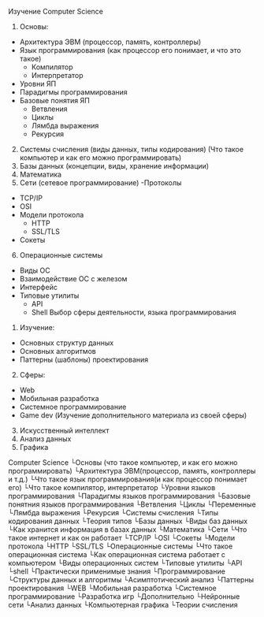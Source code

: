 Изучение Computer Science
1) Основы:
- Архитектура ЭВМ (процессор, память, контроллеры)
- Язык программирования (как процессор его понимает, и что это такое)
  - Компилятор
  - Интерпретатор
- Уровни ЯП
- Парадигмы программирования
- Базовые понятия ЯП
  - Ветвления
  - Циклы
  - Лямбда выражения
  - Рекурсия 
2) Системы счисления (виды данных, типы кодирования)
(Что такое компьютер и как его можно программировать)
3) Базы данных (концепции, виды, хранение информации)
4) Математика
5) Сети (сетевое программирование)
-Протоколы
  - TCP/IP 
  - OSI
- Модели протокола
  - HTTP
  - SSL/TLS
- Сокеты
6) Операционные системы
- Виды ОС
- Взаимодействие ОС с железом
- Интерфейс
- Типовые утилиты
  - API
  - Shell
      Выбор сферы деятельности, языка программирования
1) Изучение:
- Основных структур данных
- Основных алгоритмов
- Паттерны (шаблоны) проектирования
2) Сферы:
- Web
- Мобильная разработка
- Системное программирование
- Game dev
(Изучение дополнительного материала из своей сферы)
3) Искусственный интеллект
4) Анализ данных
5) Графика



Computer Science
└Основы (что такое компьютер, и как его можно программировать)
 └Архитектура ЭВМ(процессор, память, контроллеры и т.д.)
 └Что такое язык программирования(и как процессор понимает его)
  └Что такое компилятор, интерпретатор
  └Уровни языков программирования
  └Парадигмы языков программирования
  └Базовые понятния языков программирования
   └Ветвления
   └Циклы
   └Переменные
   └Лямбда выражения
   └Рекурсия
 └Системы счисления
 └Типы кодирования данных
 └Теория типов
 └Базы данных
  └Виды баз данных
   └Как хранится информация в базах данных
 └Математика
 └Сети
  └Что такое интернет и как он работает
   └TCP/IP
   └OSI
   └Сокеты
   └Модели протокола
    └HTTP
    └SSL/TLS
 └Операционные системы
  └Что такое операционная система
  └Как операционная система работает с компьютером
  └Виды операционных систем
  └Типовые утилиты
  └API
  └shell
└Практически применимые знания
 └Программирование
  └Структуры данных и алгоритмы
   └Асимптотический анализ
  └Паттерны проектирования
  └WEB
  └Мобильная разработка
  └Системное программирование
  └Разработка игр
└Дополнительно
 └Нейронные сети
 └Анализ данных
 └Компьютерная графика
 └Теории счисления